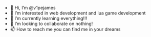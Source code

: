 - 👋 Hi, I’m @v1pejames
- 👀 I’m interested in web development and lua game development
- 🌱 I’m currently learning everything!!!
- 💞️ I’m looking to collaborate on nothing!
- 📫 How to reach me you can find me in your dreams

<!---
v1pejames/v1pejames is a ✨ special ✨ repository because its `README.md` (this file) appears on your GitHub profile.
You can click the Preview link to take a look at your changes.
--->
